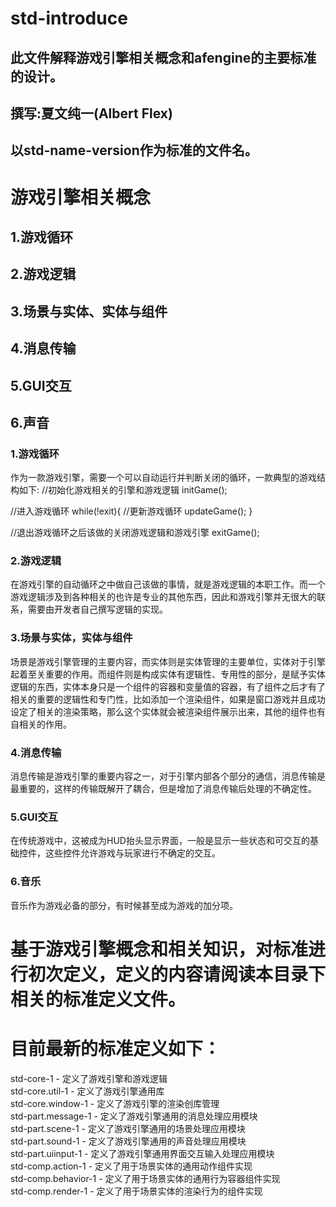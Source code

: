 # std-introduce
## 此文件解释游戏引擎相关概念和afengine的主要标准的设计。
## 撰写:夏文纯一(Albert Flex)

## 以std-name-version作为标准的文件名。

# 游戏引擎相关概念
## 1.游戏循环
## 2.游戏逻辑
## 3.场景与实体、实体与组件
## 4.消息传输
## 5.GUI交互
## 6.声音

### 1.游戏循环
作为一款游戏引擎，需要一个可以自动运行并判断关闭的循环，一款典型的游戏结构如下:
//初始化游戏相关的引擎和游戏逻辑
initGame();

//进入游戏循环
while(!exit){
 //更新游戏循环
 updateGame();
}

//退出游戏循环之后该做的关闭游戏逻辑和游戏引擎
exitGame();

### 2.游戏逻辑
在游戏引擎的自动循环之中做自己该做的事情，就是游戏逻辑的本职工作。而一个游戏逻辑涉及到各种相关的也许是专业的其他东西，因此和游戏引擎并无很大的联系，需要由开发者自己撰写逻辑的实现。

### 3.场景与实体，实体与组件
场景是游戏引擎管理的主要内容，而实体则是实体管理的主要单位，实体对于引擎起着至关重要的作用。而组件则是构成实体有逻辑性、专用性的部分，是赋予实体逻辑的东西，实体本身只是一个组件的容器和变量值的容器，有了组件之后才有了相关的重要的逻辑性和专门性，比如添加一个渲染组件，如果是窗口游戏并且成功设定了相关的渲染策略，那么这个实体就会被渲染组件展示出来，其他的组件也有自相关的作用。

### 4.消息传输
消息传输是游戏引擎的重要内容之一，对于引擎内部各个部分的通信，消息传输是最重要的，这样的传输既解开了耦合，但是增加了消息传输后处理的不确定性。

### 5.GUI交互
在传统游戏中，这被成为HUD抬头显示界面，一般是显示一些状态和可交互的基础控件，这些控件允许游戏与玩家进行不确定的交互。

### 6.音乐
音乐作为游戏必备的部分，有时候甚至成为游戏的加分项。

# 基于游戏引擎概念和相关知识，对标准进行初次定义，定义的内容请阅读本目录下相关的标准定义文件。

# 目前最新的标准定义如下：
std-core-1			- 定义了游戏引擎和游戏逻辑  
std-core.util-1		- 定义了游戏引擎通用库  
std-core.window-1	- 定义了游戏引擎的渲染创库管理  
std-part.message-1	- 定义了游戏引擎通用的消息处理应用模块  
std-part.scene-1	- 定义了游戏引擎通用的场景处理应用模块  
std-part.sound-1	- 定义了游戏引擎通用的声音处理应用模块  
std-part.uiinput-1	- 定义了游戏引擎通用界面交互输入处理应用模块  
std-comp.action-1	- 定义了用于场景实体的通用动作组件实现  
std-comp.behavior-1 - 定义了用于场景实体的通用行为容器组件实现  
std-comp.render-1	- 定义了用于场景实体的渲染行为的组件实现  